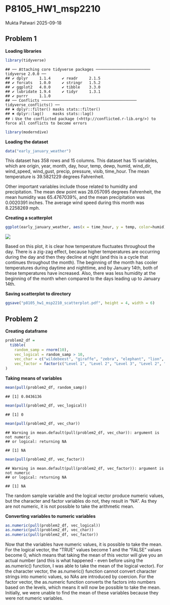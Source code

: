 P8105_HW1_msp2210
================
Mukta Patwari
2025-09-18

## Problem 1

**Loading libraries**

``` r
library(tidyverse)
```

    ## ── Attaching core tidyverse packages ──────────────────────── tidyverse 2.0.0 ──
    ## ✔ dplyr     1.1.4     ✔ readr     2.1.5
    ## ✔ forcats   1.0.0     ✔ stringr   1.5.2
    ## ✔ ggplot2   4.0.0     ✔ tibble    3.3.0
    ## ✔ lubridate 1.9.4     ✔ tidyr     1.3.1
    ## ✔ purrr     1.1.0     
    ## ── Conflicts ────────────────────────────────────────── tidyverse_conflicts() ──
    ## ✖ dplyr::filter() masks stats::filter()
    ## ✖ dplyr::lag()    masks stats::lag()
    ## ℹ Use the conflicted package (<http://conflicted.r-lib.org/>) to force all conflicts to become errors

``` r
library(moderndive)
```

**Loading the dataset**

``` r
data("early_january_weather")
```

This dataset has 358 rows and 15 columns. This dataset has 15 variables,
which are origin, year, month, day, hour, temp, dewp, humid, wind_dir,
wind_speed, wind_gust, precip, pressure, visib, time_hour. The mean
temperature is 39.5821229 degrees Fahrenheit.

Other important variables include those related to humidity and
precipitation. The mean dew point was 28.057095 degrees Fahrenheit, the
mean humidity was 65.4767039%, and the mean precipitation was 0.0020391
inches. The average wind speed during this month was 8.2258269 mph.

**Creating a scatterplot**

``` r
ggplot(early_january_weather, aes(x = time_hour, y = temp, color=humid)) + geom_point()
```

![](P8105_HW1_msp2210_files/figure-gfm/unnamed-chunk-3-1.png)<!-- -->

Based on this plot, it is clear how temperature fluctuates throughout
the day. There is a zig-zag effect, because higher temperatures are
occurring during the day and then they decline at night (and this is a
cycle that continues throughout the month). The beginning of the month
has cooler temperatures during daytime and nighttime, and by January
14th, both of these temperatures have increased. Also, there was less
humidity at the beginning of the month when compared to the days leading
up to January 14th.

**Saving scatterplot to directory**

``` r
ggsave("p8105_hw1_msp2210_scatterplot.pdf", height = 4, width = 6)
```

## Problem 2

**Creating dataframe**

``` r
problem2_df =
  tibble(
    random_samp = rnorm(10),
    vec_logical = random_samp > 10,
    vec_char = c("wildebeest", "giraffe", "zebra", "elephant", "lion", "hippo", "warthog", "rhino", "ostrich", "flamingo"),
    vec_factor = factor(c("Level 1", "Level 2", "Level 3", "Level 2", "Level 3", "Level 3", "Level 2", "Level 1", "Level 2", "Level 3"))
)
```

**Taking means of variables**

``` r
mean(pull(problem2_df, random_samp))
```

    ## [1] 0.0436136

``` r
mean(pull(problem2_df, vec_logical))
```

    ## [1] 0

``` r
mean(pull(problem2_df, vec_char))
```

    ## Warning in mean.default(pull(problem2_df, vec_char)): argument is not numeric
    ## or logical: returning NA

    ## [1] NA

``` r
mean(pull(problem2_df, vec_factor))
```

    ## Warning in mean.default(pull(problem2_df, vec_factor)): argument is not numeric
    ## or logical: returning NA

    ## [1] NA

The random sample variable and the logical vector produce numeric
values, but the character and factor variables do not, they result in
“NA”. As they are not numeric, it is not possible to take the arithmetic
mean.

**Converting variables to numeric variables**

``` r
as.numeric(pull(problem2_df, vec_logical))
as.numeric(pull(problem2_df, vec_char))
as.numeric(pull(problem2_df, vec_factor))
```

Now that the variables have numeric values, it is possible to take the
mean. For the logical vector, the “TRUE” values become 1 and the “FALSE”
values become 0, which means that taking the mean of this vector will
give you an actual number (and this is what happened - even before using
the as.numeric() function, I was able to take the mean of the logical
vector). For the character vector, the as.numeric() function cannot
convert character strings into numeric values, so NAs are introduced by
coercion. For the factor vector, the as.numeric function converts the
factors into numbers based on the levels, which means it will now be
possible to take the mean. Initially, we were unable to find the mean of
these variables because they were not numeric variables.

